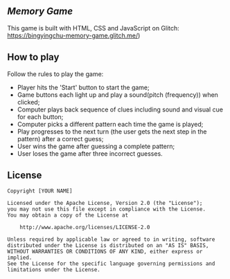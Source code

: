 ## *Memory Game*

This game is built with HTML, CSS and JavaScript on Glitch: https://bingyingchu-memory-game.glitch.me/)

## How to play

Follow the rules to play the game:

* Player hits the 'Start' button to start the game;
* Game buttons each light up and play a sound(pitch (frequency)) when clicked;
* Computer plays back sequence of clues including sound and visual cue for each button;
* Computer picks a different pattern each time the game is played;
* Play progresses to the next turn (the user gets the next step in the pattern) after a correct guess;
* User wins the game after guessing a complete pattern;
* User loses the game after three incorrect guesses.

## License

    Copyright [YOUR NAME]

    Licensed under the Apache License, Version 2.0 (the "License");
    you may not use this file except in compliance with the License.
    You may obtain a copy of the License at

        http://www.apache.org/licenses/LICENSE-2.0

    Unless required by applicable law or agreed to in writing, software
    distributed under the License is distributed on an "AS IS" BASIS,
    WITHOUT WARRANTIES OR CONDITIONS OF ANY KIND, either express or implied.
    See the License for the specific language governing permissions and
    limitations under the License.
